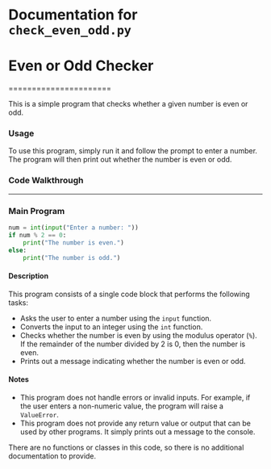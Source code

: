 # Documentation for `check_even_odd.py`

# Even or Odd Checker
======================

This is a simple program that checks whether a given number is even or odd.

### Usage

To use this program, simply run it and follow the prompt to enter a number. The program will then print out whether the number is even or odd.

### Code Walkthrough
-------------------

### Main Program
```python
num = int(input("Enter a number: "))
if num % 2 == 0:
    print("The number is even.")
else:
    print("The number is odd.")
```

#### Description

This program consists of a single code block that performs the following tasks:

* Asks the user to enter a number using the `input` function.
* Converts the input to an integer using the `int` function.
* Checks whether the number is even by using the modulus operator (`%`). If the remainder of the number divided by 2 is 0, then the number is even.
* Prints out a message indicating whether the number is even or odd.

#### Notes

* This program does not handle errors or invalid inputs. For example, if the user enters a non-numeric value, the program will raise a `ValueError`.
* This program does not provide any return value or output that can be used by other programs. It simply prints out a message to the console.

There are no functions or classes in this code, so there is no additional documentation to provide.